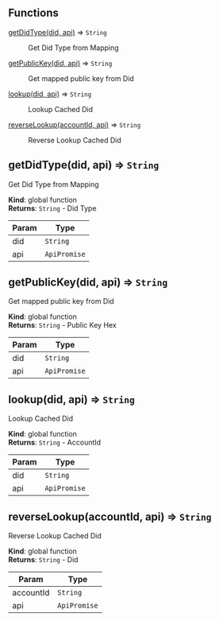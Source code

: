 ## Functions

<dl>
<dt><a href="#getDidType">getDidType(did, api)</a> ⇒ <code>String</code></dt>
<dd><p>Get Did Type from Mapping</p>
</dd>
<dt><a href="#getPublicKey">getPublicKey(did, api)</a> ⇒ <code>String</code></dt>
<dd><p>Get mapped public key from Did</p>
</dd>
<dt><a href="#lookup">lookup(did, api)</a> ⇒ <code>String</code></dt>
<dd><p>Lookup Cached Did</p>
</dd>
<dt><a href="#reverseLookup">reverseLookup(accountId, api)</a> ⇒ <code>String</code></dt>
<dd><p>Reverse Lookup Cached Did</p>
</dd>
</dl>

<a name="getDidType"></a>

## getDidType(did, api) ⇒ <code>String</code>
Get Did Type from Mapping

**Kind**: global function  
**Returns**: <code>String</code> - Did Type  

| Param | Type |
| --- | --- |
| did | <code>String</code> | 
| api | <code>ApiPromise</code> | 

<a name="getPublicKey"></a>

## getPublicKey(did, api) ⇒ <code>String</code>
Get mapped public key from Did

**Kind**: global function  
**Returns**: <code>String</code> - Public Key Hex  

| Param | Type |
| --- | --- |
| did | <code>String</code> | 
| api | <code>ApiPromise</code> | 

<a name="lookup"></a>

## lookup(did, api) ⇒ <code>String</code>
Lookup Cached Did

**Kind**: global function  
**Returns**: <code>String</code> - AccountId  

| Param | Type |
| --- | --- |
| did | <code>String</code> | 
| api | <code>ApiPromise</code> | 

<a name="reverseLookup"></a>

## reverseLookup(accountId, api) ⇒ <code>String</code>
Reverse Lookup Cached Did

**Kind**: global function  
**Returns**: <code>String</code> - Did  

| Param | Type |
| --- | --- |
| accountId | <code>String</code> | 
| api | <code>ApiPromise</code> | 

